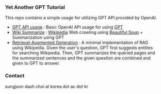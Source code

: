 ### Yet Another GPT Tutorial

This repo contains a simple usage for utilizing GPT API provided by OpenAI. 
- [GPT API usage](https://github.com/sjchoi86/yet-another-gpt-tutorial/blob/main/code/demo_gpt_01_chat.ipynb)
: Basic OpenAI API usage for using [GPT](https://openai.com/gpt-4)
- [Wiki Summarize](https://github.com/sjchoi86/yet-another-gpt-tutorial/blob/main/code/demo_webcrawl_01_wiki.ipynb)
: [Wikipedia](https://www.wikipedia.org/) Web crawling using [Beautiful Soup](https://www.crummy.com/software/BeautifulSoup/bs4/doc/) + Summarization using GPT
- [Retrieval-Augmented Generation](https://github.com/sjchoi86/yet-another-gpt-tutorial/blob/main/code/demo_gpt_02_rag.ipynb)
: A minimal implementation of RAG using Wikipedia. Given the user's question, GPT first suggests entities for searching Wikipedia. Then, GPT summarizes the queried pages and the summarized sentences and the given question are combined and given to GPT to answer. 

### Contact
sungjoon dash choi at korea dot ac dot kr
